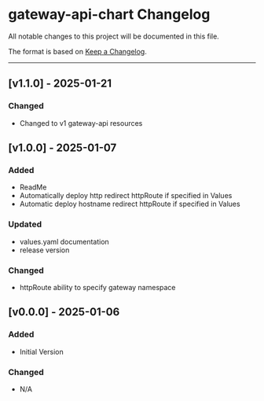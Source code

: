 # gateway-api-chart Changelog

All notable changes to this project will be documented in this file.

The format is based on [Keep a Changelog](https://keepachangelog.com/en/1.1.0/).

---

<!-- ## [vX.Y.Z] - UNRELEASED
### Highlights
### All Changes
- Added
- Updated
- Changed
- Fixed
- Deprecated
- Removed -->

## [v1.1.0] - 2025-01-21

### Changed

- Changed to v1 gateway-api resources

## [v1.0.0] - 2025-01-07

### Added

- ReadMe
- Automatically deploy http redirect httpRoute if specified in Values
- Automatic deploy hostname redirect httpRoute if specified in Values

### Updated

- values.yaml documentation
- release version

### Changed

- httpRoute ability to specify gateway namespace

## [v0.0.0] - 2025-01-06

### Added

- Initial Version

### Changed

- N/A